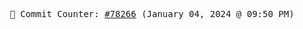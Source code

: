 <p align="center">
    <samp>
        📮 Commit Counter: <a href="https://github.com/Javascript-void0/Javascript-void0/commits/main">#78266</a> (January 04, 2024 @ 09:50 PM)
    </samp>
</p>